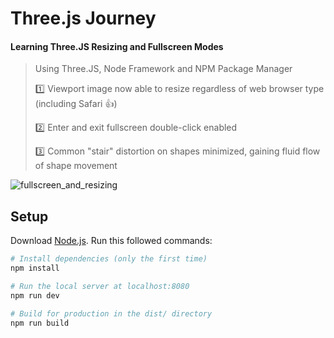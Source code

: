 # Three.js Journey

#### Learning Three.JS Resizing and Fullscreen Modes ####
> Using Three.JS, Node Framework and NPM Package Manager
> <p>1️⃣ Viewport image now able to resize regardless of web browser type (including Safari 👍)</p>
> <p>2️⃣ Enter and exit fullscreen double-click enabled </p>
> <p>3️⃣ Common "stair" distortion on shapes minimized, gaining fluid flow of shape movement </p>
![fullscreen_and_resizing](https://user-images.githubusercontent.com/95829904/190499607-4b962dcb-c574-4842-a4eb-7ea1f169f934.gif)


## Setup
Download [Node.js](https://nodejs.org/en/download/).
Run this followed commands:

``` bash
# Install dependencies (only the first time)
npm install

# Run the local server at localhost:8080
npm run dev

# Build for production in the dist/ directory
npm run build
```
